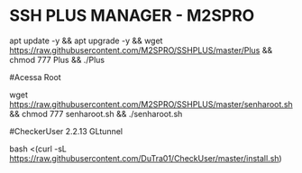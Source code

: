 # SSH PLUS MANAGER - M2SPRO

apt update -y && apt upgrade -y && wget https://raw.githubusercontent.com/M2SPRO/SSHPLUS/master/Plus && chmod 777 Plus && ./Plus


#Acessa Root

wget https://raw.githubusercontent.com/M2SPRO/SSHPLUS/master/senharoot.sh && chmod 777 senharoot.sh && ./senharoot.sh


#CheckerUser 2.2.13 GLtunnel

bash <(curl -sL https://raw.githubusercontent.com/DuTra01/CheckUser/master/install.sh)

